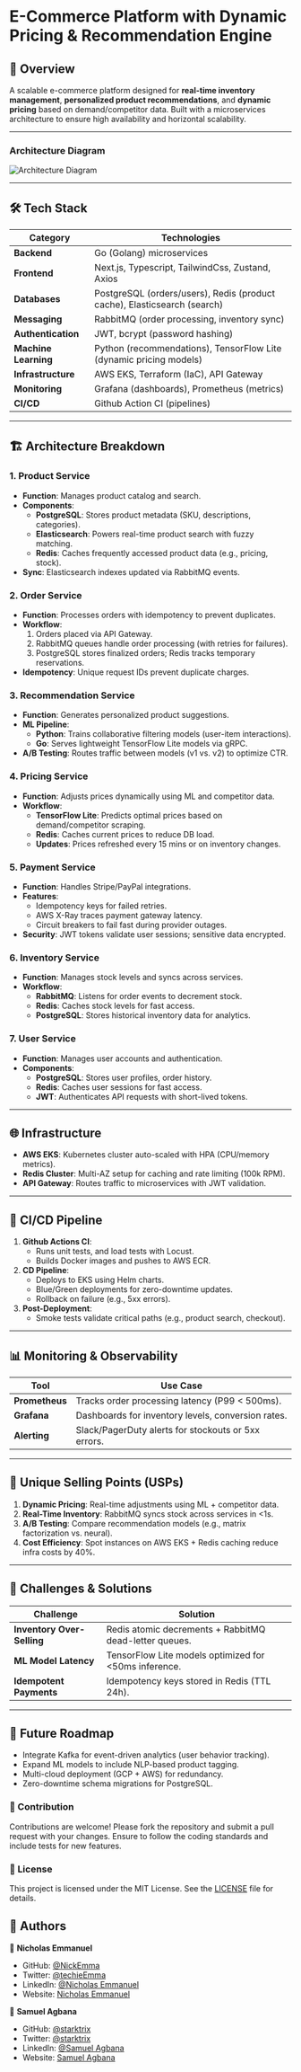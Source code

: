 # E-Commerce Platform with Dynamic Pricing & Recommendation Engine

## 📌 Overview

A scalable e-commerce platform designed for **real-time inventory management**, **personalized product recommendations**, and **dynamic pricing** based on demand/competitor data. Built with a microservices architecture to ensure high availability and horizontal scalability.

---

### Architecture Diagram

![Architecture Diagram](ecommerce-architecture.svg)

---

## 🛠️ Tech Stack

| Category             | Technologies                                                             |
|----------------------|--------------------------------------------------------------------------|
| **Backend**          | Go (Golang) microservices                                                |
| **Frontend**         | Next.js, Typescript, TailwindCss, Zustand, Axios                         |
| **Databases**        | PostgreSQL (orders/users), Redis (product cache), Elasticsearch (search) |
| **Messaging**        | RabbitMQ (order processing, inventory sync)                              |
| **Authentication**   | JWT, bcrypt (password hashing)                                           |
| **Machine Learning** | Python (recommendations), TensorFlow Lite (dynamic pricing models)       |
| **Infrastructure**   | AWS EKS, Terraform (IaC), API Gateway                                    |
| **Monitoring**       | Grafana (dashboards), Prometheus (metrics)                               |
| **CI/CD**            | Github Action CI (pipelines)                                             |

---

## 🏗️ Architecture Breakdown

### 1. **Product Service**

- **Function**: Manages product catalog and search.
- **Components**:
  - **PostgreSQL**: Stores product metadata (SKU, descriptions, categories).
  - **Elasticsearch**: Powers real-time product search with fuzzy matching.
  - **Redis**: Caches frequently accessed product data (e.g., pricing, stock).
- **Sync**: Elasticsearch indexes updated via RabbitMQ events.

### 2. **Order Service**

- **Function**: Processes orders with idempotency to prevent duplicates.
- **Workflow**:
  1. Orders placed via API Gateway.
  2. RabbitMQ queues handle order processing (with retries for failures).
  3. PostgreSQL stores finalized orders; Redis tracks temporary reservations.
- **Idempotency**: Unique request IDs prevent duplicate charges.

### 3. **Recommendation Service**

- **Function**: Generates personalized product suggestions.
- **ML Pipeline**:
  - **Python**: Trains collaborative filtering models (user-item interactions).
  - **Go**: Serves lightweight TensorFlow Lite models via gRPC.
- **A/B Testing**: Routes traffic between models (v1 vs. v2) to optimize CTR.

### 4. **Pricing Service**

- **Function**: Adjusts prices dynamically using ML and competitor data.
- **Workflow**:
  - **TensorFlow Lite**: Predicts optimal prices based on demand/competitor scraping.
  - **Redis**: Caches current prices to reduce DB load.
  - **Updates**: Prices refreshed every 15 mins or on inventory changes.

### 5. **Payment Service**

- **Function**: Handles Stripe/PayPal integrations.
- **Features**:
  - Idempotency keys for failed retries.
  - AWS X-Ray traces payment gateway latency.
  - Circuit breakers to fail fast during provider outages.
- **Security**: JWT tokens validate user sessions; sensitive data encrypted.

### 6. **Inventory Service**

- **Function**: Manages stock levels and syncs across services.
- **Workflow**:
  - **RabbitMQ**: Listens for order events to decrement stock.
  - **Redis**: Caches stock levels for fast access.
  - **PostgreSQL**: Stores historical inventory data for analytics.

### 7. **User Service**

- **Function**: Manages user accounts and authentication.
- **Components**:
  - **PostgreSQL**: Stores user profiles, order history.
  - **Redis**: Caches user sessions for fast access.
  - **JWT**: Authenticates API requests with short-lived tokens.

---

## 🌐 Infrastructure

- **AWS EKS**: Kubernetes cluster auto-scaled with HPA (CPU/memory metrics).
- **Redis Cluster**: Multi-AZ setup for caching and rate limiting (100k RPM).
- **API Gateway**: Routes traffic to microservices with JWT validation.

---

## 🔄 CI/CD Pipeline

1. **Github Actions CI**:
   - Runs unit tests, and load tests with Locust.
   - Builds Docker images and pushes to AWS ECR.
2. **CD Pipeline**:
   - Deploys to EKS using Helm charts.
   - Blue/Green deployments for zero-downtime updates.
   - Rollback on failure (e.g., 5xx errors).
3. **Post-Deployment**:
   - Smoke tests validate critical paths (e.g., product search, checkout).

---

## 📊 Monitoring & Observability

| Tool           | Use Case                                            |
| -------------- | --------------------------------------------------- |
| **Prometheus** | Tracks order processing latency (P99 < 500ms).      |
| **Grafana**    | Dashboards for inventory levels, conversion rates.  |
| **Alerting**   | Slack/PagerDuty alerts for stockouts or 5xx errors. |

---

## 🚀 Unique Selling Points (USPs)

1. **Dynamic Pricing**: Real-time adjustments using ML + competitor data.
2. **Real-Time Inventory**: RabbitMQ syncs stock across services in <1s.
3. **A/B Testing**: Compare recommendation models (e.g., matrix factorization vs. neural).
4. **Cost Efficiency**: Spot instances on AWS EKS + Redis caching reduce infra costs by 40%.

---

## 🛑 Challenges & Solutions

| Challenge                  | Solution                                               |
| -------------------------- | ------------------------------------------------------ |
| **Inventory Over-Selling** | Redis atomic decrements + RabbitMQ dead-letter queues. |
| **ML Model Latency**       | TensorFlow Lite models optimized for <50ms inference.  |
| **Idempotent Payments**    | Idempotency keys stored in Redis (TTL 24h).            |

---

## 🔮 Future Roadmap

- Integrate Kafka for event-driven analytics (user behavior tracking).
- Expand ML models to include NLP-based product tagging.
- Multi-cloud deployment (GCP + AWS) for redundancy.
- Zero-downtime schema migrations for PostgreSQL.

### 📝 Contribution

Contributions are welcome! Please fork the repository and submit a pull request with your changes. Ensure to follow the coding standards and include tests for new features.

### 📜 License

This project is licensed under the MIT License. See the [LICENSE](LICENSE) file for details.

## 👥 Authors

👤 **Nicholas Emmanuel**

- GitHub: [@NickEmma](https://github.com/NickEmma)
- Twitter: [@techieEmma](https://twitter.com/techieEmma)
- LinkedIn: [@Nicholas Emmanuel](https://www.linkedin.com/in/techieemma/)
- Website: [Nicholas Emmanuel](https://techieemma.me)

👤 **Samuel Agbana**

- GitHub: [@starktrix](https://github.com/starktrix)
- Twitter: [@starktrix](https://twitter.com/starktrixnet)
- LinkedIn: [@Samuel Agbana](https://www.linkedin.com/in/starktrix/)
- Website: [Samuel Agbana](https://starktrix.me)
